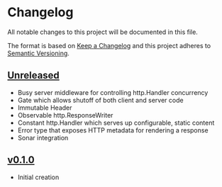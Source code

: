 # Changelog
All notable changes to this project will be documented in this file.

The format is based on [Keep a Changelog](http://keepachangelog.com/en/1.0.0/)
and this project adheres to [Semantic Versioning](http://semver.org/spec/v2.0.0.html).

## [Unreleased]
- Busy server middleware for controlling http.Handler concurrency
- Gate which allows shutoff of both client and server code
- Immutable Header
- Observable http.ResponseWriter
- Constant http.Handler which serves up configurable, static content
- Error type that exposes HTTP metadata for rendering a response
- Sonar integration

## [v0.1.0]
- Initial creation

[Unreleased]: https://github.com/xmidt-org/__PROJECT__/compare/v0.1.0..HEAD
[v0.1.0]: https://github.com/xmidt-org/__PROJECT__/compare/0.0.0...v0.1.0
